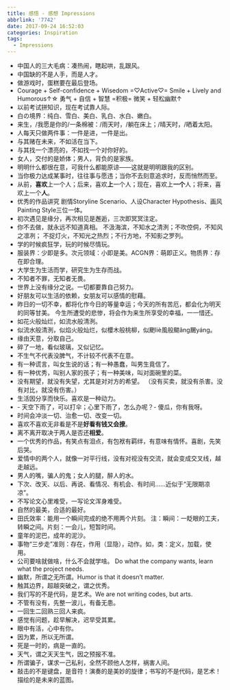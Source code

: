```yaml
---
title: 感悟 - 感想 Impressions
abbrlink: '7742'
date: 2017-09-24 16:52:03
categories: Inspiration
tags:
  - Impressions
---
```


+ 中国人的三大毛病：凑热闹，瞎起哄，乱跟风。
+ 中国缺的不是人手，而是人才。
+ 做游戏时，蛋糕要在最后登场。
+ Courage + Self-confidence + Wisedom =♡Active♡= Smile + Lively and Humorous↑☆
  勇气 + 自信 + 智慧 =积极= 微笑 + 轻松幽默↑
+ 以前考试拼知识，现在考试靠人际。
+ 白の境界：纯白、雪白、美白、乳白、水白、嫩白。
+ 来生，/我愿是你的/一条棉被：/雨天时，/躺在床上；/晴天时，/晒着太阳。
+ 人每天只做两件事：一件是进，一件是出。
+ 与其赌在未来，不如活在当下。
+ 与其找一个漂亮的，不如找一个对你好的。
+ 女人，交付的是娇体；男人，背负的是家族。
+ 明明什么都很在意，可我什么都能原谅——这就是明明跟我的区别。
+ 当你极力达成某事时，往往事与愿违；当你不去刻意追求时，反而悄然而至。
+ 从前，**喜欢**上一个人；后来，喜欢**上**一个人；现在，喜欢上**一个**人；将来，喜欢上一个**人**。
+ 优秀的作品讲究 剧情Storyline Scenario、人设Character Hypothesis、画风Painting Style三位一体。
+ 初次遇见是缘分，再次相见是邂逅，三次即冥冥注定。
+ 你不去做，就永远不知道真相。
  不汲海滨，不知水之清洌；不吹倥侗，不知风之凛冽；
  不捉灯火，不知光之热烈；不行方地，不知影之罗列。
+ 学的时候疯狂学，玩的时候尽情玩。
+ 服装界：少即是多。次元领域：小即是美。ACGN界：萌即正义。物质界：存在即合理。
+ 大学生为生活而学，研究生为生存而战。
+ 不知者不罪，无知者无畏。
+ 世界上没有缘分之说。一切都要靠自己努力。
+ 好朋友可以生活的依赖，女朋友可以感情的慰藉。
+ 昨日的一切不幸，都将化作今日的等量幸运；今天的所有苦厄，都会化为明天的同等甘美。
  今生所遭受的悲惨，将会作为来生所享受的幸福，一一惜还。
+ 如花火般灿烂，如流水般清洌。
+ 似流水般清洌，似焰火般灿烂，似櫻木般桃柳，似颲liè風般䬓ǎng颺yáng。
+ 缘由天意，分取自己。
+ 碎了一地，看似玻璃，又似记忆。
+ 不生气不代表没脾气，不计较不代表不在意。
+ 有一种谎言，叫女生说的话；有一种愚蠢，叫男生竟信了。
+ 有一种优秀，叫别人家的孩子；有一种美味，叫对面碗里的菜。
+ 没有期望，就没有失望，尤其是对对方的希望。
 （没有买卖，就没有杀害。没有对比，就没有伤害。）
+ 生活因分享而快乐。喜欢是一种动力。
+ \- 天空下雨了，可以打伞；心里下雨了，怎么办呢？- 傻瓜，你有我呀。
+ 时间会冲淡一切、治愈一切、改变一切。
+ 喜欢不喜欢无非看是不是**好看有钱又会撩**。
+ 离不离开取决于两人是否还**相爱**。
+ 一个优秀的作品，有笑点有泪点，有包袱有羁绊，有意味有情怀。喜剧，先笑后哭。
+ 爱情中的两个人，就像一对平行线，没有对视没有交流，就会变成交叉线，越走越远。
+ 男人的嘴，骗人的鬼；女人的腿，醉人的水。
+ 下次、改天、以后、再说、看情况、有机会、有时间……近似于“无限期凉凉”。
+ 不写论文心里难受，一写论文浑身难受。
+ 自然的最美，合适的最好。
+ 田氏效率：能用一个瞬间完成的绝不用两个片刻。
  注：瞬间：一眨眼的工夫，转瞬之间。片刻：一会儿，短暂时间。
+ 童年的泥巴，成年的泥沙。
+ 事物“三步走”准则：存在，作用（显隐），动作。如，类：定义，加载，使用。
+ 公司要啥就做啥，什么不会就学啥。
  Do what the company wants, learn what the project needs.
+ 幽默，所谓之无所谓。Humor is that it doesn’t matter.
+ 触其边界，超越突破之，谓之优秀。
+ 我们写的不是代码，是艺术。We are not writing codes, but arts.
+ 不管有没有，先整一波儿，有备无患。
+ 一回生二回熟三回人来疯。
+ 感觉有问题，趁早解决，迟早受其累。
+ 眼中有活，心中有你。
+ 因为累，所以无所谓。
+ 死是一时的，病是一直的。
+ 天气，谓之天天生气，因之预报不准。
+ 所谓骗子，谋求一己私利，全然不顾他人怎样，祸害人间。
+ 敲击的不是键盘，是音符！演奏的是美妙的旋律；书写的不是代码，是艺术！描绘的是未来的蓝图。
